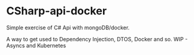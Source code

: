 # CSharp-api-docker
Simple exercise of C# Api with mongoDB/docker.

A way to get used to Dependency Injection, DTOS, Docker and so.
WIP - Asyncs and Kubernetes
